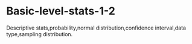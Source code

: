 # Basic-level-stats-1-2
Descriptive stats,probability,normal distribution,confidence interval,data type,sampling distribution.
